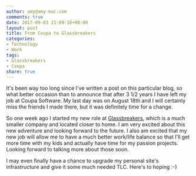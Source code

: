 ```yaml
---
author: amy@amy-mac.com
comments: true
date: 2017-09-03 21:09:18+00:00
layout: post
title: From Coupa to Glassbreakers
categories:
- Technology
- Work
tags:
- Glassbreakers
- Coupa
share: true
---
```


It's been way too long since I've written a post on this particular blog, so what better occasion than to announce that after 3 1/2 years I have left my job at Coupa Software. My last day was on August 18th and I will certainly miss the friends I made there, but it was definitely time for a change.

So one week ago I started my new role at [Glassbreakers](http://www.glassbreakers.co), which is a much smaller company and located closer to home. I am very excited about this new adventure and looking forward to the future. I also am excited that my new job will allow me to have a much better work/life balance so that I'll get more time with my kids and actually have time for my passion projects. Looking forward to talking more about those soon.

I may even finally have a chance to upgrade my personal site's infrastructure and give it some much needed TLC. Here's to hoping :-)
